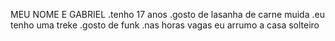 MEU NOME E GABRIEL
.tenho 17 anos 
.gosto de lasanha de carne muida 
.eu tenho uma treke 
.gosto de funk
.nas horas vagas eu arrumo a casa 
solteiro 
